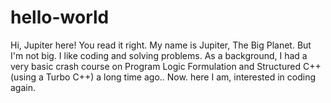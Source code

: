 # hello-world

  Hi, Jupiter here! You read it right. My name is Jupiter, The Big Planet. But I'm not big.
I like coding and solving problems. As a background, I had a very basic crash course on Program Logic Formulation and
Structured C++ (using a Turbo C++) a long time ago.. Now. here I am, interested in coding again.
